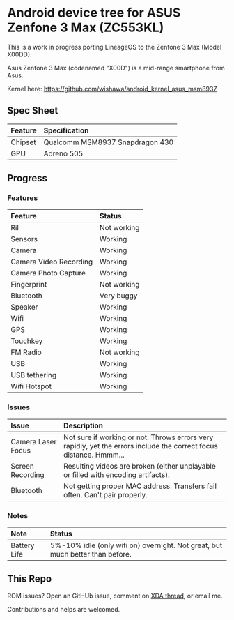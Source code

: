 Android device tree for ASUS Zenfone 3 Max (ZC553KL)
========================================================

This is a work in progress porting LineageOS to the Zenfone 3 Max (Model X00DD).

Asus Zenfone 3 Max (codenamed "X00D") is a mid-range smartphone from Asus.

Kernel here: https://github.com/wishawa/android_kernel_asus_msm8937

## Spec Sheet

Feature                 | Specification                                                                       |
:---------------------- | :-----------------------------------------------------------------------------------|
Chipset                 | Qualcomm MSM8937 Snapdragon 430                                                     |
GPU                     | Adreno 505                                                                          |

## Progress

### Features
Feature                 | Status
:---------------------- | :-----------------------------------------------------------------------------------
Ril						| Not working
Sensors					| Working
Camera					| Working
Camera Video Recording	| Working
Camera Photo Capture	| Working
Fingerprint				| Not working
Bluetooth				| Very buggy
Speaker					| Working
Wifi					| Working
GPS						| Working
Touchkey				| Working
FM Radio				| Not working
USB     				| Working
USB tethering			| Working
Wifi Hotspot			| Working

### Issues
Issue                   | Description
:---------------------- | :-----------------------------------------------------------------------------------
Camera Laser Focus      | Not sure if working or not. Throws errors very rapidly, yet the errors include the correct focus distance. Hmmm...
Screen Recording        | Resulting videos are broken (either unplayable or filled with encoding artifacts).
Bluetooth               | Not getting proper MAC address. Transfers fail often. Can't pair properly.

### Notes
Note                    | Status
:---------------------- | :-----------------------------------------------------------------------------------
Battery Life            | 5%-10% idle (only wifi on) overnight. Not great, but much better than before.



## This Repo

ROM issues? Open an GitHUb issue, comment on [XDA thread](https://forum.xda-developers.com/zenfone-3/how-to/lineageos-zenfone-3-max-zc553kl-t4032769), or email me.

Contributions and helps are welcomed.
